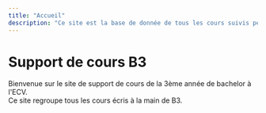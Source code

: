 ```yaml
---
title: "Accueil"
description: "Ce site est la base de donnée de tous les cours suivis pendant la 3ème année à l'ECV"
---
```


# Support de cours B3

Bienvenue sur le site de support de cours de la 3ème année de bachelor à l'ECV.\
Ce site regroupe tous les cours écris à la main de B3.
